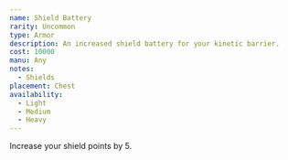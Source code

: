 ```yaml
---
name: Shield Battery
rarity: Uncommon
type: Armor
description: An increased shield battery for your kinetic barrier.
cost: 10000
manu: Any
notes:
  - Shields
placement: Chest
availability:
  - Light
  - Medium
  - Heavy
---
```

Increase your shield points by 5.
